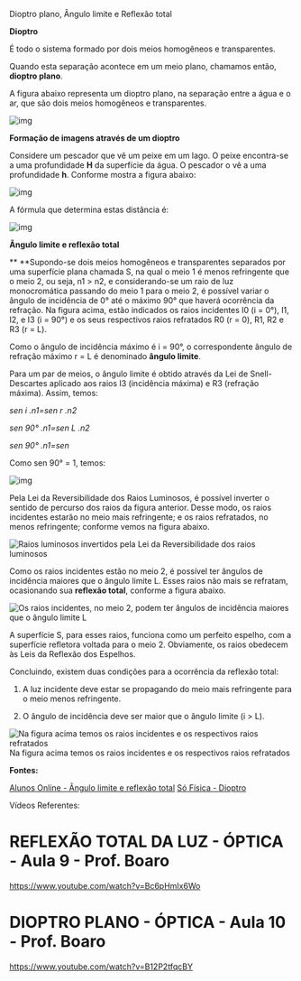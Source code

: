 Dioptro plano, Ângulo limite e Reflexão total

**Dioptro**

É todo o sistema formado por dois meios homogêneos e transparentes.

Quando esta separação acontece em um meio plano, chamamos então, **dioptro plano**.

A figura abaixo representa um dioptro plano, na separação entre a água e o ar, que são dois meios homogêneos e transparentes.

![img](https://static.planejativo.com/uploads/novas/1f88bb583d9b79185015334dc149ba20.jpg)

**Formação de imagens através de um dioptro**

Considere um pescador que vê um peixe em um lago. O peixe encontra-se a uma profundidade **H** da superfície da água. O pescador o vê a uma profundidade **h**. Conforme mostra a figura abaixo:

![img](https://static.planejativo.com/uploads/novas/a23ba7015bc9f33d5caa04d1078b93f0.jpg)

A fórmula que determina estas distância é:

![img](https://www.sofisica.com.br/conteudos/Otica/Refracaodaluz/imagens/dioptro_clip_image002_0000.gif)

**Ângulo limite e reflexão total**

**
**Supondo-se dois meios homogêneos e transparentes separados por uma superfície plana chamada S, na qual o meio 1 é menos refringente que o meio 2, ou seja, n1 > n2, e considerando-se um raio de luz monocromática passando do meio 1 para o meio 2, é possível variar o ângulo de incidência de 0° até o máximo 90° que haverá ocorrência da refração. Na figura acima, estão indicados os raios incidentes I0 (i = 0°), I1, I2, e I3 (i = 90°) e os seus respectivos raios refratados R0 (r = 0), R1, R2 e R3 (r = L).

Como o ângulo de incidência máximo é i = 90°, o correspondente ângulo de refração máximo r = L é denominado **ângulo limite**.

Para um par de meios, o ângulo limite é obtido através da Lei de Snell-Descartes aplicado aos raios I3 (incidência máxima) e R3 (refração máxima). Assim, temos:

*sen i .n1=sen r .n2*

*sen 90° .n1=sen L .n2*

*sen 90° .n1=sen*

Como sen 90° = 1, temos:

![img](https://static.planejativo.com/uploads/novas/8fd3115a93aecfa7ff8dc0dca4590747.jpg)

Pela Lei da Reversibilidade dos Raios Luminosos, é possível inverter o sentido de percurso dos raios da figura anterior. Desse modo, os raios incidentes estarão no meio mais refringente; e os raios refratados, no menos refringente; conforme vemos na figura abaixo.

![Raios luminosos invertidos pela Lei da Reversibilidade dos raios luminosos](https://static.planejativo.com/uploads/novas/22c7589795dcde7d7bdbd5dc21efb14c.jpg)

Como os raios incidentes estão no meio 2, é possível ter ângulos de incidência maiores que o ângulo limite L. Esses raios não mais se refratam, ocasionando sua **reflexão total**, conforme a figura abaixo.

![Os raios incidentes, no meio 2, podem ter ângulos de incidência maiores que o ângulo limite L](https://static.planejativo.com/uploads/novas/c6742584461c18b77af01744b3f16a16.jpg)

A superfície S, para esses raios, funciona como um perfeito espelho, com a superfície refletora voltada para o meio 2. Obviamente, os raios obedecem às Leis da Reflexão dos Espelhos.

Concluindo, existem duas condições para a ocorrência da reflexão total:

1)   A luz incidente deve estar se propagando do meio mais refringente para o meio menos refringente.

2)   O ângulo de incidência deve ser maior que o ângulo limite (i > L).



![Na figura acima temos os raios incidentes e os respectivos raios refratados](https://static.planejativo.com/uploads/novas/458625f4b9d7c6a217864168f2c11c5f.jpg)
Na figura acima temos os raios incidentes e os respectivos raios refratados

**Fontes:**

[Alunos Online - Ângulo limite e reflexão total](https://alunosonline.uol.com.br/fisica/angulo-limite-reflexao-total.html)
[Só Física - Dioptro](https://www.sofisica.com.br/conteudos/Otica/Refracaodaluz/dioptro.php)

Vídeos Referentes:

# REFLEXÃO TOTAL DA LUZ - ÓPTICA - Aula 9 - Prof. Boaro

https://www.youtube.com/watch?v=Bc6pHmIx6Wo

# DIOPTRO PLANO - ÓPTICA - Aula 10 - Prof. Boaro

https://www.youtube.com/watch?v=B12P2tfqcBY

